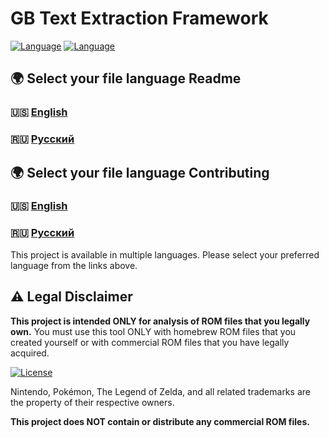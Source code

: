 # GB Text Extraction Framework

[![Language](https://img.shields.io/badge/Language-English-brightgreen)](docs/en/README.md)
[![Language](https://img.shields.io/badge/Language-Русский-blue)](docs/ru/README.md)

## 🌍 Select your file language Readme

### 🇺🇸 [English](docs/en/README.md)
### 🇷🇺 [Русский](docs/ru/README.md)

## 🌍 Select your file language Contributing

### 🇺🇸 [English](docs/en/CONTRIBUTING.md)
### 🇷🇺 [Русский](docs/ru/CONTRIBUTING.md)

This project is available in multiple languages. Please select your preferred language from the links above.

[//]: # (![GB Text Extractor Screenshot]&#40;screenshot.png&#41;)

## ⚠️ Legal Disclaimer

**This project is intended ONLY for analysis of ROM files that you legally own.** 
You must use this tool ONLY with homebrew ROM files that you created yourself or with commercial ROM files that you have legally acquired.

[![License](https://img.shields.io/badge/License-Custom-blue.svg)](LICENSE.md)

Nintendo, Pokémon, The Legend of Zelda, and all related trademarks are the property of their respective owners.

**This project does NOT contain or distribute any commercial ROM files.**